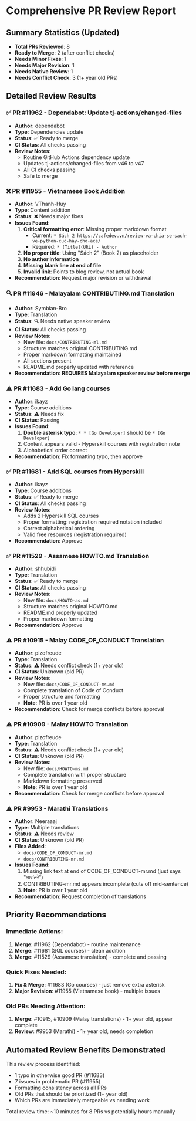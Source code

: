 # Comprehensive PR Review Report

## Summary Statistics (Updated)
- **Total PRs Reviewed**: 8
- **Ready to Merge**: 2 (after conflict checks)
- **Needs Minor Fixes**: 1
- **Needs Major Revision**: 1
- **Needs Native Review**: 1
- **Needs Conflict Check**: 3 (1+ year old PRs)

## Detailed Review Results

### ✅ PR #11962 - Dependabot: Update tj-actions/changed-files
- **Author**: dependabot
- **Type**: Dependencies update
- **Status**: ✅ Ready to merge
- **CI Status**: All checks passing
- **Review Notes**:
  - Routine GitHub Actions dependency update
  - Updates tj-actions/changed-files from v46 to v47
  - All CI checks passing
  - Safe to merge

### ❌ PR #11955 - Vietnamese Book Addition
- **Author**: VThanh-Huy
- **Type**: Content addition
- **Status**: ❌ Needs major fixes
- **Issues Found**:
  1. **Critical formatting error**: Missing proper markdown format
     - Current: `* Sách 2 https://cafedev.vn/review-va-chia-se-sach-ve-python-cuc-hay-cho-ace/`
     - Required: `* [Title](URL) - Author`
  2. **No proper title**: Using "Sách 2" (Book 2) as placeholder
  3. **No author information**
  4. **Missing blank line at end of file**
  5. **Invalid link**: Points to blog review, not actual book
- **Recommendation**: Request major revision or withdrawal

### 🔍 PR #11946 - Malayalam CONTRIBUTING.md Translation
- **Author**: Symbian-Bro
- **Type**: Translation
- **Status**: 🔍 Needs native speaker review
- **CI Status**: All checks passing
- **Review Notes**:
  - New file: `docs/CONTRIBUTING-ml.md`
  - Structure matches original CONTRIBUTING.md
  - Proper markdown formatting maintained
  - All sections present
  - README.md properly updated with reference
- **Recommendation**: **REQUIRES Malayalam speaker review before merge**

### ⚠️ PR #11683 - Add Go lang courses
- **Author**: ikayz
- **Type**: Course additions
- **Status**: ⚠️ Needs fix
- **CI Status**: Passing
- **Issues Found**:
  1. **Double asterisk typo**: `* * [Go Developer]` should be `* [Go Developer]`
  2. Content appears valid - Hyperskill courses with registration note
  3. Alphabetical order correct
- **Recommendation**: Fix formatting typo, then approve

### ✅ PR #11681 - Add SQL courses from Hyperskill
- **Author**: ikayz
- **Type**: Course additions
- **Status**: ✅ Ready to merge
- **CI Status**: All checks passing
- **Review Notes**:
  - Adds 2 Hyperskill SQL courses
  - Proper formatting: registration required notation included
  - Correct alphabetical ordering
  - Valid free resources (registration required)
- **Recommendation**: Approve

### ✅ PR #11529 - Assamese HOWTO.md Translation
- **Author**: shhubidi
- **Type**: Translation
- **Status**: ✅ Ready to merge
- **CI Status**: All checks passing
- **Review Notes**:
  - New file: `docs/HOWTO-as.md`
  - Structure matches original HOWTO.md
  - README.md properly updated
  - Proper markdown formatting
- **Recommendation**: Approve

### ⚠️ PR #10915 - Malay CODE_OF_CONDUCT Translation
- **Author**: pizofreude
- **Type**: Translation
- **Status**: ⚠️ Needs conflict check (1+ year old)
- **CI Status**: Unknown (old PR)
- **Review Notes**:
  - New file: `docs/CODE_OF_CONDUCT-ms.md`
  - Complete translation of Code of Conduct
  - Proper structure and formatting
  - **Note**: PR is over 1 year old
- **Recommendation**: Check for merge conflicts before approval

### ⚠️ PR #10909 - Malay HOWTO Translation
- **Author**: pizofreude
- **Type**: Translation
- **Status**: ⚠️ Needs conflict check (1+ year old)
- **CI Status**: Unknown (old PR)
- **Review Notes**:
  - New file: `docs/HOWTO-ms.md`
  - Complete translation with proper structure
  - Markdown formatting preserved
  - **Note**: PR is over 1 year old
- **Recommendation**: Check for merge conflicts before approval

### ⚠️ PR #9953 - Marathi Translations
- **Author**: Neeraaaj
- **Type**: Multiple translations
- **Status**: ⚠️ Needs review
- **CI Status**: Unknown (old PR)
- **Files Added**:
  - `docs/CODE_OF_CONDUCT-mr.md`
  - `docs/CONTRIBUTING-mr.md`
- **Issues Found**:
  1. Missing link text at end of CODE_OF_CONDUCT-mr.md (just says "भाषांतरे")
  2. CONTRIBUTING-mr.md appears incomplete (cuts off mid-sentence)
  3. **Note**: PR is over 1 year old
- **Recommendation**: Request completion of translations

## Priority Recommendations

### Immediate Actions:
1. **Merge**: #11962 (Dependabot) - routine maintenance
2. **Merge**: #11681 (SQL courses) - clean addition
3. **Merge**: #11529 (Assamese translation) - complete and passing

### Quick Fixes Needed:
1. **Fix & Merge**: #11683 (Go courses) - just remove extra asterisk
2. **Major Revision**: #11955 (Vietnamese book) - multiple issues

### Old PRs Needing Attention:
1. **Merge**: #10915, #10909 (Malay translations) - 1+ year old, appear complete
2. **Review**: #9953 (Marathi) - 1+ year old, needs completion

## Automated Review Benefits Demonstrated

This review process identified:
- 1 typo in otherwise good PR (#11683)
- 7 issues in problematic PR (#11955)
- Formatting consistency across all PRs
- Old PRs that should be prioritized (1+ year old)
- Which PRs are immediately mergeable vs needing work

Total review time: ~10 minutes for 8 PRs vs potentially hours manually